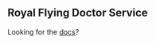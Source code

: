 Royal Flying Doctor Service
------------

Looking for the [docs](https://juanvillegas.github.io/rfds-docs/)?
